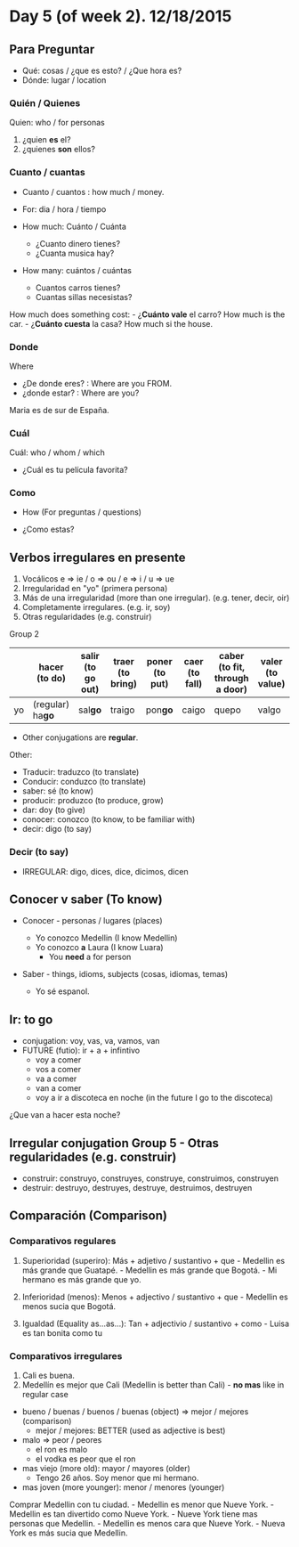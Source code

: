 Day 5 (of week 2). 12/18/2015
=======================

## Para Preguntar
- Qué: cosas / ¿que es esto? / ¿Que hora es?
- Dónde: lugar / location

### Quién / Quienes
  Quien: who / for personas

  1. ¿quien **es** el?  
  2. ¿quienes **son** ellos?

### Cuanto / cuantas

  - Cuanto / cuantos : how much / money. 
  - For: dia / hora / tiempo

  - How much: Cuánto / Cuánta 
    - ¿Cuanto dinero tienes?
    - ¿Cuanta musica hay?
    
  - How many: cuántos / cuántas
    - Cuantos carros tienes?
    - Cuantas sillas necesistas?

  How much does something cost:
    - ¿**Cuánto vale** el carro? How much is the car.
    - ¿**Cuánto cuesta** la casa? How much si the house.

### Donde
  Where

  - ¿De donde eres? : Where are you FROM.
  - ¿donde estar? : Where are you?

  Maria es de sur de España.
  
### Cuál 

  Cuál: who / whom / which

  - ¿Cuál es tu película favorita?

### Como

  - How (For preguntas / questions)

  - ¿Como estas?

## Verbos irregulares en presente

  1. Vocálicos e => ie / o => ou / e => i / u => ue
  2. Irregularidad en "yo" (primera persona)
  3. Más de una irregularidad (more than one irregular). (e.g. tener, decir, oir)
  4. Completamente irregulares. (e.g. ir, soy)
  5. Otras regularidades (e.g. construir)

Group 2

|    | hacer (to do)      | salir (to go out) | traer (to bring) | poner (to put) | caer (to fall) | caber (to fit, through a door) | valer (to value) |
|----|--------------------|-------------------|------------------|----------------|----------------|--------------------------------|------------------|
| yo | (regular) ha**go** | sal**go**         | traigo           | pon**go**      | caigo          | quepo                          | valgo            |

* Other conjugations are **regular**.

Other:
  - Traducir: traduzco (to translate)
  - Conducir: conduzco (to translate)
  - saber: sé (to know)
  - producir: produzco (to produce, grow)
  - dar: doy (to give)
  - conocer: conozco (to know, to be familiar with)
  - decir: digo (to say)

### Decir (to say)
  - IRREGULAR: digo, dices, dice, dicimos, dicen 

## Conocer v saber (To know)

  - Conocer - personas / lugares (places)
    - Yo conozco Medellin (I know Medellin)
    - Yo conozco **a** Laura (I know Luara)
      - You **need** a for person
    
  - Saber - things, idioms, subjects (cosas, idiomas, temas)
    - Yo sé espanol.

## Ir: to go

  - conjugation: voy, vas, va, vamos, van
  - FUTURE (futio): ir + a + infintivo
    - voy a comer
    - vos a comer
    - va a comer
    - van a comer
    - voy a ir a discoteca en noche (in the future I go to the discoteca)

  ¿Que van a hacer esta noche?
  
## Irregular conjugation Group 5 - Otras regularidades (e.g. construir)

  - construir: construyo, construyes, construye, construimos, construyen
  - destruir:  destruyo, destruyes, destruye, destruimos, destruyen

## Comparación (Comparison)

### Comparativos regulares
  
  1. Superioridad (superiro): Más + adjetivo / sustantivo + que
    - Medellin es más grande que Guatapé.
    - Medellin es más grande que Bogotá.
    - Mi hermano es más grande que yo. 

  2. Inferioridad (menos): Menos + adjectivo / sustantivo + que
    - Medellin es menos sucia que Bogotá.

  3. Igualdad (Equality as...as...): Tan + adjectivio / sustantivo + como
    - Luisa es tan bonita como tu

### Comparativos irregulares

  1. Cali es buena.
  2. Medellín es mejor que Cali (Medellin is better than Cali)
    - **no mas** like in regular case

  - bueno / buenas / buenos / buenas (object) => mejor / mejores (comparison)
    - mejor / mejores: BETTER (used as adjective is best)
  - malo => peor / peores
    - el ron es malo
    - el vodka es peor que el ron
  - mas viejo (more old): mayor / mayores (older)
    - Tengo 26 años. Soy menor que mi hermano.
  - mas joven (more younger): menor / menores (younger)

  Comprar Medellin con tu ciudad.
    - Medellin es menor que Nueve York.
    - Medellin es tan divertido como Nueve York.
    - Nueve York tiene mas personas que Medellin.
    - Medellin es menos cara que Nueve York.
    - Nueva York es más sucia que Medellin.
